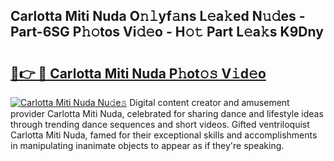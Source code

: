 ## Carlotta Miti Nuda O𝚗𝚕yf𝚊ns L𝚎a𝚔ed N𝚞𝚍es - Part-6SG P𝚑𝚘tos Vi𝚍𝚎o - H𝚘𝚝 Part L𝚎a𝚔s K9Dny

# <h2><a href="http://kf49ui.oniu.top/?m=Carlotta+Miti+Nuda">🔗👉 🔴 Carlotta Miti Nuda P𝚑ot𝚘𝚜 V𝚒d𝚎o</a></h2>

[![Carlotta Miti Nuda Nu𝚍e𝚜](https://i.imgur.com/0qMVB7G.gif)](http://kf49ui.oniu.top/?m=Carlotta+Miti+Nuda)
Digital content creator and amusement provider Carlotta Miti Nuda, celebrated for sharing dance and lifestyle ideas through trending dance sequences and short videos. Gifted ventriloquist Carlotta Miti Nuda, famed for their exceptional skills and accomplishments in manipulating inanimate objects to appear as if they're speaking.  
